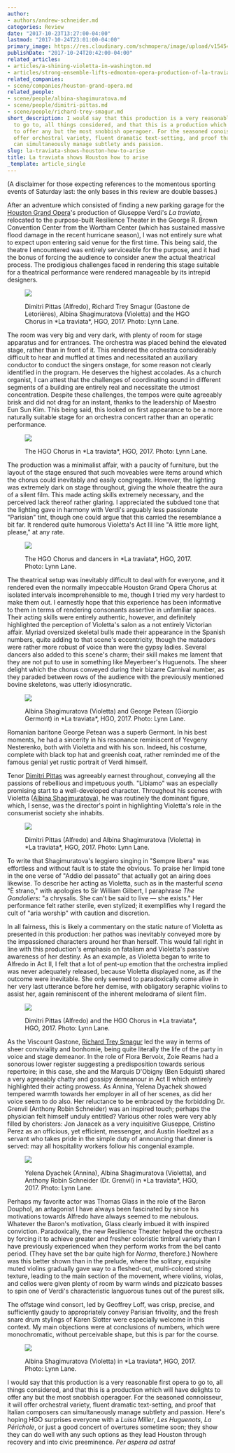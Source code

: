 ```yaml
---
author:
- authors/andrew-schneider.md
categories: Review
date: "2017-10-23T13:27:00-04:00"
lastmod: "2017-10-24T23:01:00-04:00"
primary_image: https://res.cloudinary.com/schmopera/image/upload/v1545409169/media/webhook-uploads/1508779445548/2017-10-23---square---hgo---la-traviata---2017---photographer-lynn-lane-187-3000x2000.jpg.jpg
publishDate: "2017-10-24T20:42:00-04:00"
related_articles:
- articles/a-shining-violetta-in-washington.md
- articles/strong-ensemble-lifts-edmonton-opera-production-of-la-traviata.md
related_companies:
- scene/companies/houston-grand-opera.md
related_people:
- scene/people/albina-shagimuratova.md
- scene/people/dimitri-pittas.md
- scene/people/richard-trey-smagur.md
short_description: I would say that this production is a very reasonable first opera
  to go to, all things considered, and that this is a production which will have delights
  to offer any but the most snobbish operagoer. For the seasoned conoisseur, it will
  offer orchestral variety, fluent dramatic text-setting, and proof that Italian composers
  can simultaneously manage subtlety ands passion.
slug: la-traviata-shows-houston-how-to-arise
title: La traviata shows Houston how to arise
_template: article_single
---
```


(A disclaimer for those expecting references to the momentous sporting events of Saturday last: the only bases in this review are double basses.)

After an adventure which consisted of finding a new parking garage for the [Houston Grand Opera](/scene/companies/houston-grand-opera/)'s production of Giuseppe Verdi's *La traviata*, relocated to the purpose-built Resilience Theater in the George R. Brown Convention Center from the Wortham Center (which has sustained massive flood damage in the recent hurricane season), I was not entirely sure what to expect upon entering said venue for the first time. This being said, the theatre I encountered was entirely serviceable for the purpose, and it had the bonus of forcing the audience to consider anew the actual theatrical process. The prodigious challenges faced in rendering this stage suitable for a theatrical performance were rendered manageable by its intrepid designers.

<figure data-type="image">

![](https://res.cloudinary.com/schmopera/image/upload/v1545409169/media/webhook-uploads/1508780596550/2017-10-23---hgo---la-traviata---2017---photographer-lynn-lane-14-3000x2000.jpg.jpg)

<figcaption>Dimitri Pittas (Alfredo), Richard Trey Smagur (Gastone de Letorières), Albina Shagimuratova (Violetta) and the HGO Chorus in *La traviata*, HGO, 2017. Photo: Lynn Lane.</figcaption>
</figure>

The room was very big and very dark, with plenty of room for stage apparatus and for entrances. The orchestra was placed behind the elevated stage, rather than in front of it. This rendered the orchestra considerably difficult to hear and muffled at times and necessitated an auxiliary conductor to conduct the singers onstage, for some reason not clearly identified in the program. He deserves the highest accolades. As a church organist, I can attest that the challenges of coordinating sound in different segments of a building are entirely real and necessitate the utmost concentration. Despite these challenges, the tempos were quite agreeably brisk and did not drag for an instant, thanks to the leadership of Maestro Eun Sun Kim. This being said, this looked on first appearance to be a more naturally suitable stage for an orchestra concert rather than an operatic performance.

<figure data-type="image">

![](https://res.cloudinary.com/schmopera/image/upload/v1545409169/media/webhook-uploads/1508780621353/2017-10-23---hgo---la-traviata---2017---photographer-lynn-lane-34-3000x2000.jpg.jpg)

<figcaption>The HGO Chorus in *La traviata*, HGO, 2017. Photo: Lynn Lane.</figcaption>
</figure>

The production was a minimalist affair, with a paucity of furniture, but the layout of the stage ensured that such moveables were items around which the chorus could inevitably and easily congregate. However, the lighting was extremely dark on stage throughout, giving the whole theatre the aura of a silent film. This made acting skills extremely necessary, and the perceived lack thereof rather glaring. I appreciated the subdued tone that the lighting gave in harmony with Verdi's arguably less passionate "Parisian" tint, though one could argue that this carried the resemblance a bit far. It rendered quite humorous Violetta's Act III line "A little more light, please," at any rate.

<figure data-type="image">

![](https://res.cloudinary.com/schmopera/image/upload/v1545409169/media/webhook-uploads/1508780640406/2017-10-23---hgo---la-traviata---2017---photographer-lynn-lane-133-3000x2000.jpg.jpg)

<figcaption>The HGO Chorus and dancers in *La traviata*, HGO, 2017. Photo: Lynn Lane.</figcaption>
</figure>

The theatrical setup was inevitably difficult to deal with for everyone, and it rendered even the normally impeccable Houston Grand Opera Chorus at isolated intervals incomprehensible to me, though I tried my very hardest to make them out. I earnestly hope that this experience has been informative to them in terms of rendering consonants assertive in unfamiliar spaces. Their acting skills were entirely authentic, however, and definitely highlighted the perception of Violetta's salon as a not entirely Victorian affair. Myriad oversized skeletal bulls made their appearance in the Spanish numbers, quite adding to that scene's eccentricity, though the matadors were rather more robust of voice than were the gypsy ladies. Several dancers also added to this scene's charm; their skill makes me lament that they are not put to use in something like Meyerbeer's Huguenots. The sheer delight which the chorus conveyed during their bizarre Carnival number, as they paraded between rows of the audience with the previously mentioned bovine skeletons, was utterly idiosyncratic.

<figure data-type="image">

![](https://res.cloudinary.com/schmopera/image/upload/v1545409169/media/webhook-uploads/1508780651987/2017-10-23---hgo---la-traviata---2017---photographer-lynn-lane-83-3000x2000.jpg.jpg)

<figcaption>Albina Shagimuratova (Violetta) and George Petean (Giorgio Germont) in *La traviata*, HGO, 2017. Photo: Lynn Lane.</figcaption>
</figure>

Romanian baritone George Petean was a superb Germont. In his best moments, he had a sincerity in his resonance reminiscent of Yevgeny Nesterenko, both with Violetta and with his son. Indeed, his costume, complete with black top hat and greenish coat, rather reminded me of the famous genial yet rustic portrait of Verdi himself.

Tenor [Dimitri Pittas](/scene/people/dimitri-pittas/) was agreeably earnest throughout, conveying all the passions of rebellious and impetuous youth. "Libiamo" was an especially promising start to a well-developed character. Throughout his scenes with Violetta ([Albina Shagimuratova](/scene/people/albina-shagimuratova/)), he was routinely the dominant figure, which, I sense, was the director's point in highlighting Violetta's role in the consumerist society she inhabits.

<figure data-type="image">

![](https://res.cloudinary.com/schmopera/image/upload/v1545409169/media/webhook-uploads/1508780663354/2017-10-23---hgo---la-traviata---2017---photographer-lynn-lane-207-3000x2000.jpg.jpg)

<figcaption>Dimitri Pittas (Alfredo) and Albina Shagimuratova (Violetta) in *La traviata*, HGO, 2017. Photo: Lynn Lane.</figcaption>
</figure>

To write that Shagimuratova's leggiero singing in "Sempre libera" was effortless and without fault is to state the obvious. To praise her limpid tone in the one verse of "Addio del passato" that actually got an airing does likewise. To describe her acting as Violetta, such as in the masterful *scena* "È strano," with apologies to Sir William Gilbert, I paraphrase *The Gondoliers*: "a chrysalis. She can't be said to live — she exists." Her performance felt rather sterile, even stylized; it exemplifies why I regard the cult of "aria worship" with caution and discretion.
 
In all fairness, this is likely a commentary on the static nature of Violetta as presented in this production: her pathos was inevitably conveyed more by the impassioned characters around her than herself. This would fall right in line with this production's emphasis on fatalism and Violetta's passive awareness of her destiny. As an example, as Violetta began to write to Alfredo in Act II, I felt that a lot of pent-up emotion that the orchestra implied was never adequately released, because Violetta displayed none, as if the outcome were inevitable. She only seemed to paradoxically come alive in her very last utterance before her demise, with obligatory seraphic violins to assist her, again reminiscent of the inherent melodrama of silent film.

<figure data-type="image">

![](https://res.cloudinary.com/schmopera/image/upload/v1545409169/media/webhook-uploads/1508780726205/2017-10-23---hgo---la-traviata---2017---photographer-lynn-lane-19-3000x2000.jpg.jpg)

<figcaption>Dimitri Pittas (Alfredo) and the HGO Chorus in *La traviata*, HGO, 2017. Photo: Lynn Lane.</figcaption>
</figure>
 
As the Viscount Gastone, [Richard Trey Smagur](/scene/people/richard-trey-smagur/) led the way in terms of sheer conviviality and bonhomie, being quite literally the life of the party in voice and stage demeanor. In the role of Flora Bervoix, Zoie Reams had a sonorous lower register suggesting a predisposition towards serious repertoire; in this case, she and the Marquis D'Obigny (Ben Edquist) shared a very agreeably chatty and gossipy demeanour in Act II which entirely highlighted their acting prowess. As Annina, Yelena Dyachek showed tempered warmth towards her employer in all of her scenes, as did her voice seem to do also. Her reluctance to be embraced by the forbidding Dr. Grenvil (Anthony Robin Schneider) was an inspired touch; perhaps the physician felt himself unduly entitled? Various other roles were very ably filled by choristers: Jon Janacek as a very inquisitive Giuseppe, Cristino Perez as an officious, yet efficient, messenger, and Austin Hoeltzel as a servant who takes pride in the simple duty of announcing that dinner is served: may all hospitality workers follow his congenial example.

<figure data-type="image">

![](https://res.cloudinary.com/schmopera/image/upload/v1545409169/media/webhook-uploads/1508780676034/2017-10-23---hgo---la-traviata---2017---photographer-lynn-lane-174-3000x2000.jpg.jpg)

<figcaption>Yelena Dyachek (Annina), Albina Shagimuratova (Violetta), and Anthony Robin Schneider (Dr. Grenvil) in *La traviata*, HGO, 2017. Photo: Lynn Lane.</figcaption>
</figure>

Perhaps my favorite actor was Thomas Glass in the role of the Baron Douphol, an antagonist I have always been fascinated by since his motivations towards Alfredo have always seemed to me nebulous. Whatever the Baron's motivation, Glass clearly imbued it with inspired conviction. 
Paradoxically, the new Resilience Theater helped the orchestra by forcing it to achieve greater and fresher coloristic timbral variety than I have previously experienced when they perform works from the bel canto period. (They have set the bar quite high for *Norma*, therefore.) Nowhere was this better shown than in the prelude, where the solitary, exquisite muted violins gradually gave way to a fleshed-out, multi-colored string texture, leading to the main section of the movement, where violins, violas, and cellos were given plenty of room by warm winds and pizzicato basses to spin one of Verdi's characteristic languorous tunes out of the purest silk.

The offstage wind consort, led by Geoffrey Loff, was crisp, precise, and sufficiently gaudy to appropriately convey Parisian frivolity, and the fresh snare drum stylings of Karen Slotter were especially welcome in this context. My main objections were at conclusions of numbers, which were monochromatic, without perceivable shape, but this is par for the course.

<figure data-type="image">

![](https://res.cloudinary.com/schmopera/image/upload/v1545409169/media/webhook-uploads/1508780903325/2017-10-23---hgo---la-traviata---2017---photographer-lynn-lane-35-3000x2000.jpg.jpg)

<figcaption>Albina Shagimuratova (Violetta) in *La traviata*, HGO, 2017. Photo: Lynn Lane.</figcaption>
</figure>

I would say that this production is a very reasonable first opera to go to, all things considered, and that this is a production which will have delights to offer any but the most snobbish operagoer. For the seasoned connoisseur, it will offer orchestral variety, fluent dramatic text-setting, and proof that Italian composers can simultaneously manage subtlety and passion. Here's hoping HGO surprises everyone with a *Luisa Miller*, *Les Huguenots*, *La Périchole*, or just a good concert of overtures sometime soon; they show they can do well with any such options as they lead Houston through recovery and into civic preeminence. *Per aspera ad astra!*
